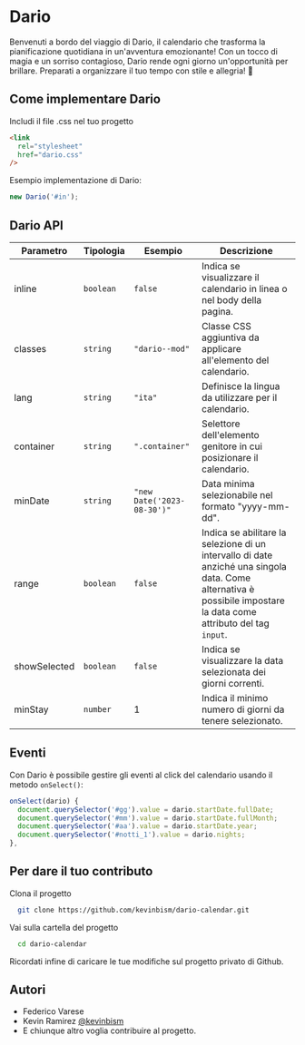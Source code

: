 # Dario

Benvenuti a bordo del viaggio di Dario, il calendario che trasforma la pianificazione quotidiana in un'avventura emozionante! Con un tocco di magia e un sorriso contagioso, Dario rende ogni giorno un'opportunità per brillare. Preparati a organizzare il tuo tempo con stile e allegria! 🌟

## Come implementare Dario

Includi il file .css nel tuo progetto

```html
<link
  rel="stylesheet"
  href="dario.css"
/>
```

Esempio implementazione di Dario:

```js
new Dario('#in');
```

## Dario API

| Parametro    | Tipologia | Esempio                    | Descrizione                                                                                                                                                        |
| ------------ | --------- | -------------------------- | ------------------------------------------------------------------------------------------------------------------------------------------------------------------ |
| inline       | `boolean` | `false`                    | Indica se visualizzare il calendario in linea o nel body della pagina.                                                                                             |
| classes      | `string`  | `"dario--mod"`             | Classe CSS aggiuntiva da applicare all'elemento del calendario.                                                                                                    |
| lang         | `string`  | `"ita"`                    | Definisce la lingua da utilizzare per il calendario.                                                                                                               |
| container    | `string`  | `".container"`             | Selettore dell'elemento genitore in cui posizionare il calendario.                                                                                                 |
| minDate      | `string`  | `"new Date('2023-08-30')"` | Data minima selezionabile nel formato "yyyy-mm-dd".                                                                                                                |
| range        | `boolean` | `false`                    | Indica se abilitare la selezione di un intervallo di date anziché una singola data. Come alternativa è possibile impostare la data come attributo del tag `input`. |
| showSelected | `boolean` | `false`                    | Indica se visualizzare la data selezionata dei giorni correnti.                                                                                                    |
| minStay      | `number`  | 1                          | Indica il minimo numero di giorni da tenere selezionato.                                                                                                           |

## Eventi

Con Dario è possibile gestire gli eventi al click del calendario usando il metodo `onSelect()`:

```js
onSelect(dario) {
  document.querySelector('#gg').value = dario.startDate.fullDate;
  document.querySelector('#mm').value = dario.startDate.fullMonth;
  document.querySelector('#aa').value = dario.startDate.year;
  document.querySelector('#notti_1').value = dario.nights;
},
```

## Per dare il tuo contributo

Clona il progetto

```bash
  git clone https://github.com/kevinbism/dario-calendar.git
```

Vai sulla cartella del progetto

```bash
  cd dario-calendar
```

Ricordati infine di caricare le tue modifiche sul progetto privato di Github.

## Autori

- Federico Varese
- Kevin Ramirez [@kevinbism](https://github.com/kevinbism)
- E chiunque altro voglia contribuire al progetto.
